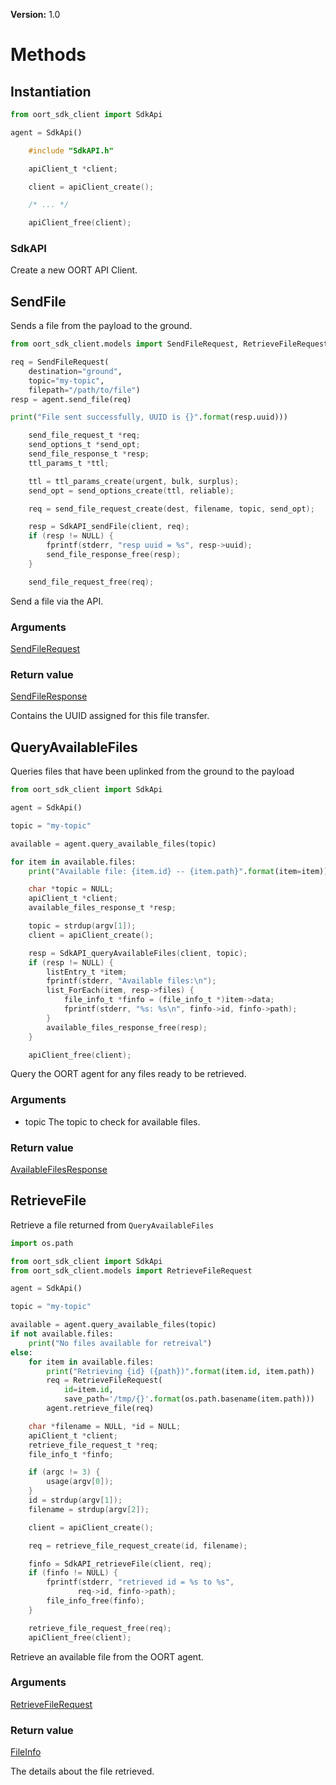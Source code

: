**Version:** 1.0

# Methods

## Instantiation

```python
from oort_sdk_client import SdkApi

agent = SdkApi()
```

```c
    #include "SdkAPI.h"

    apiClient_t *client;

    client = apiClient_create();

    /* ... */

    apiClient_free(client);
```

### SdkAPI

Create a new OORT API Client.

## SendFile

Sends a file from the payload to the ground.

```python
from oort_sdk_client.models import SendFileRequest, RetrieveFileRequest

req = SendFileRequest(
    destination="ground",
    topic="my-topic",
    filepath="/path/to/file")
resp = agent.send_file(req)

print("File sent successfully, UUID is {}".format(resp.uuid)))
```

```c
    send_file_request_t *req;
    send_options_t *send_opt;
    send_file_response_t *resp;
    ttl_params_t *ttl;

    ttl = ttl_params_create(urgent, bulk, surplus);
    send_opt = send_options_create(ttl, reliable);

    req = send_file_request_create(dest, filename, topic, send_opt);

    resp = SdkAPI_sendFile(client, req);
    if (resp != NULL) {
        fprintf(stderr, "resp uuid = %s", resp->uuid);
        send_file_response_free(resp);
    }

    send_file_request_free(req);
```

Send a file via the API.

### Arguments

[SendFileRequest](#sendfilerequest)

### Return value

[SendFileResponse](#sendfileresponse)

Contains the UUID assigned for this file transfer.

## QueryAvailableFiles

Queries files that have been uplinked from the ground to the payload

```python
from oort_sdk_client import SdkApi

agent = SdkApi()

topic = "my-topic"

available = agent.query_available_files(topic)

for item in available.files:
    print("Available file: {item.id} -- {item.path}".format(item=item))
```

```c
    char *topic = NULL;
    apiClient_t *client;
    available_files_response_t *resp;

    topic = strdup(argv[1]);
    client = apiClient_create();

    resp = SdkAPI_queryAvailableFiles(client, topic);
    if (resp != NULL) {
        listEntry_t *item;
        fprintf(stderr, "Available files:\n");
        list_ForEach(item, resp->files) {
            file_info_t *finfo = (file_info_t *)item->data;
            fprintf(stderr, "%s: %s\n", finfo->id, finfo->path);
        }
        available_files_response_free(resp);
    }

    apiClient_free(client);
```

Query the OORT agent for any files ready to be retrieved.

### Arguments

* topic
The topic to check for available files.

### Return value

[AvailableFilesResponse](#availablefilesresponse)

## RetrieveFile

Retrieve a file returned from `QueryAvailableFiles`

```python
import os.path

from oort_sdk_client import SdkApi
from oort_sdk_client.models import RetrieveFileRequest

agent = SdkApi()

topic = "my-topic"

available = agent.query_available_files(topic)
if not available.files:
    print("No files available for retreival")
else:
    for item in available.files:
        print("Retrieving {id} ({path})".format(item.id, item.path))
        req = RetrieveFileRequest(
            id=item.id,
            save_path='/tmp/{}'.format(os.path.basename(item.path)))
        agent.retrieve_file(req)
```

```c
    char *filename = NULL, *id = NULL;
    apiClient_t *client;
    retrieve_file_request_t *req;
    file_info_t *finfo;

    if (argc != 3) {
        usage(argv[0]);
    }
    id = strdup(argv[1]);
    filename = strdup(argv[2]);

    client = apiClient_create();

    req = retrieve_file_request_create(id, filename);

    finfo = SdkAPI_retrieveFile(client, req);
    if (finfo != NULL) {
        fprintf(stderr, "retrieved id = %s to %s",
               req->id, finfo->path);
        file_info_free(finfo);
    }

    retrieve_file_request_free(req);
    apiClient_free(client);
```

Retrieve an available file from the OORT agent.

### Arguments

[RetrieveFileRequest](#retrievefilerequest)

### Return value

[FileInfo](#fileinfo)

The details about the file retrieved.
